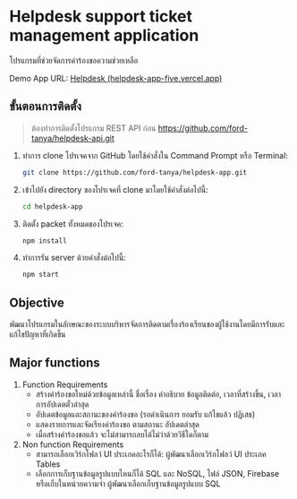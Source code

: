 # Helpdesk support ticket management application
โปรแกรมที่ช่วยจัดการคำร้องขอความช่วยเหลือ

Demo App URL: [Helpdesk (helpdesk-app-five.vercel.app)](https://helpdesk-app-five.vercel.app/)

## ขั้นตอนการติดตั้ง
> ต้องทำการติดตั้งโปรแกรม REST API ก่อน https://github.com/ford-tanya/helpdesk-api.git
1.  ทำการ clone โปรเจคจาก GitHub โดยใช้คำสั่งใน Command Prompt หรือ Terminal:
    ```bash
    git clone https://github.com/ford-tanya/helpdesk-app.git
    ```

2. เข้าไปยัง directory ของโปรเจคที่ clone มาโดยใช้คำสั่งต่อไปนี้:   
	```bash
    cd helpdesk-app
    ```
    
3. ติดตั้ง packet ทั้งหมดของโปรเจค:
	```bash
    npm install
    ```
4. ทำการรัน server ด้วยคำสั่งต่อไปนี้:
	```bash
    npm start
    ```


## Objective  
พัฒนาโปรแกรมในลักษณะของระบบบริหารจัดการติดตามเรื่องร้องเรียนของผู้ใช้งานโดยมีการรับและแก้ไขปัญหาที่เกิดขึ้น

## Major functions

 1. Function Requirements 
	  - สร้างคำร้องขอใหม่ด้วยข้อมูลเหล่านี้ ชื่อเรื่อง คำอธิบาย ข้อมูลติดต่อ, เวลาที่สร้างขึ้น, เวลาการอัปเดตตั๋วล่าสุด
	  - อัปเดตข้อมูลและสถานะของคำร้องขอ (รอดําเนินการ ยอมรับ แก้ไขแล้ว ปฏิเสธ)
	  - แสดงรายการและจัดเรียงคำร้องขอ ตามสถานะ อัปเดตล่าสุด
	  - เมื่อสร้างคำร้องขอแล้ว จะไม่สามารถลบได้ไม่ว่าด้วยวิธีใดก็ตาม
2. Non function Requirements
	  - สามารถเลือกเวิร์กโฟลว์ UI ประเภคอะไรก็ได้: ผู้พัฒนาเลือกเวิร์กโฟลว์ UI ประเภค Tables
	  - เลือกการเก็บฐานข้อมูลรูปแบบไหนก็ได้ SQL และ NoSQL, ไฟล์ JSON, Firebase หรือเก็บในหน่วยความจำ 
	     ผู้พัฒนาเลือกเก็บฐานข้อมูลรูปแบบ SQL 
